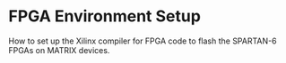# FPGA Environment Setup
How to set up the Xilinx compiler for FPGA code to flash the SPARTAN-6 FPGAs on MATRIX devices.
